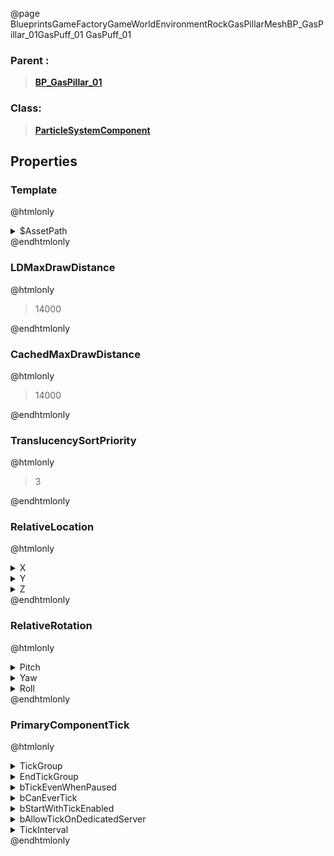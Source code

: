 @page BlueprintsGameFactoryGameWorldEnvironmentRockGasPillarMeshBP_GasPillar_01GasPuff_01 GasPuff_01
### Parent :
<b><a href="_blueprints_game_factory_game_world_environment_rock_gas_pillar_mesh_b_p__gas_pillar_01.html"><blockquote>BP_GasPillar_01</blockquote></a></b>
### Class:
<b><a href="_class_script_particle_system_component.html"><blockquote>ParticleSystemComponent</blockquote></a></b>
## Properties
### Template
@htmlonly
<details>
 <summary>$AssetPath</summary>
<b><a href="_blueprints_game_factory_game_world_environment_rock_gas_pillar_particle_gas_puff_01.html"><blockquote>GasPuff_01</blockquote></a></b>
</details>
@endhtmlonly

### LDMaxDrawDistance
@htmlonly
<blockquote>14000</blockquote>
@endhtmlonly

### CachedMaxDrawDistance
@htmlonly
<blockquote>14000</blockquote>
@endhtmlonly

### TranslucencySortPriority
@htmlonly
<blockquote>3</blockquote>
@endhtmlonly

### RelativeLocation
@htmlonly
<details>
 <summary>X</summary>
<blockquote>342.9073791503906</blockquote>
</details>
<details>
 <summary>Y</summary>
<blockquote>151.107666015625</blockquote>
</details>
<details>
 <summary>Z</summary>
<blockquote>326.79461669921875</blockquote>
</details>
@endhtmlonly

### RelativeRotation
@htmlonly
<details>
 <summary>Pitch</summary>
<blockquote>29.49868392944336</blockquote>
</details>
<details>
 <summary>Yaw</summary>
<blockquote>11.50853157043457</blockquote>
</details>
<details>
 <summary>Roll</summary>
<blockquote>5.725139141082764</blockquote>
</details>
@endhtmlonly

### PrimaryComponentTick
@htmlonly
<details>
 <summary>TickGroup</summary>
<blockquote>2</blockquote>
</details>
<details>
 <summary>EndTickGroup</summary>
<blockquote>0</blockquote>
</details>
<details>
 <summary>bTickEvenWhenPaused</summary>
<blockquote>False</blockquote>
</details>
<details>
 <summary>bCanEverTick</summary>
<blockquote>True</blockquote>
</details>
<details>
 <summary>bStartWithTickEnabled</summary>
<blockquote>False</blockquote>
</details>
<details>
 <summary>bAllowTickOnDedicatedServer</summary>
<blockquote>False</blockquote>
</details>
<details>
 <summary>TickInterval</summary>
<blockquote>0</blockquote>
</details>
@endhtmlonly

